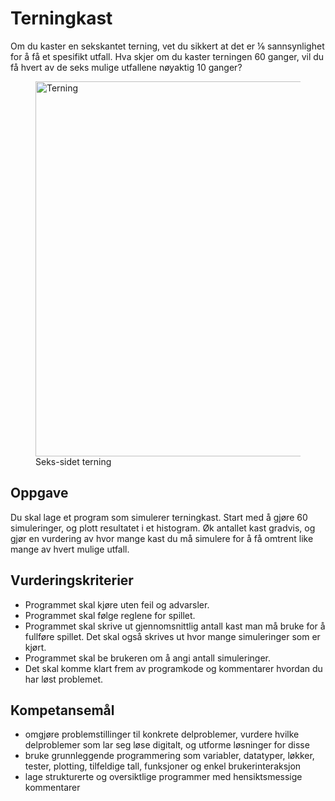 # Terningkast

Om du kaster en sekskantet terning, vet du sikkert at det er &frac16; sannsynlighet for å få et spesifikt utfall. Hva skjer om du kaster terningen 60 ganger, vil du få hvert av de seks mulige utfallene nøyaktig 10 ganger?

<figure>
    <img src="./img/dice-152179_1280.png" alt="Terning" width="600"/>
    <figcaption>Seks-sidet terning</figcaption>
</figure>

## Oppgave

Du skal lage et program som simulerer terningkast. Start med å gjøre 60 simuleringer, og plott resultatet i et histogram. Øk antallet kast gradvis, og gjør en vurdering av hvor mange kast du må simulere for å få omtrent like mange av hvert mulige utfall.

## Vurderingskriterier

* Programmet skal kjøre uten feil og advarsler.
* Programmet skal følge reglene for spillet.
* Programmet skal skrive ut gjennomsnittlig antall kast man må bruke for å fullføre spillet. Det skal også skrives ut hvor mange simuleringer som er kjørt.
* Programmet skal be brukeren om å angi antall simuleringer.
* Det skal komme klart frem av programkode og kommentarer hvordan du har løst problemet.

## Kompetansemål

* omgjøre problemstillinger til konkrete delproblemer, vurdere hvilke delproblemer som lar seg løse digitalt, og utforme løsninger for disse
* bruke grunnleggende programmering som variabler, datatyper, løkker, tester, plotting, tilfeldige tall, funksjoner og enkel brukerinteraksjon
* lage strukturerte og oversiktlige programmer med hensiktsmessige kommentarer
